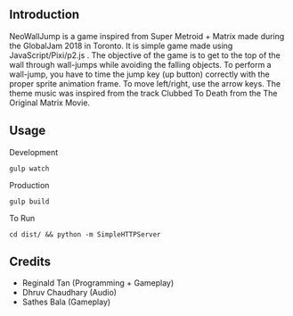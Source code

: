 Introduction
------------
NeoWallJump is a game inspired from Super Metroid + Matrix made during the GlobalJam 2018 in Toronto. It is simple game made using JavaScript/Pixi/p2.js . The objective of the game is to get to the top of the wall through wall-jumps while avoiding the falling objects. To perform a wall-jump, you have to time the jump key (up button) correctly with the proper sprite animation frame. To move left/right, use the arrow keys. The theme music was inspired from the track Clubbed To Death from the The Original Matrix Movie.

Usage
--------------

Development

    gulp watch

Production

    gulp build

To Run

    cd dist/ && python -m SimpleHTTPServer

Credits
--------
- Reginald Tan (Programming + Gameplay)
- Dhruv Chaudhary (Audio)
- Sathes Bala (Gameplay)

